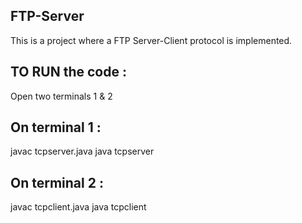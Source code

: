 FTP-Server
------------
This is a project where a FTP Server-Client protocol is implemented.

TO RUN the code :
------------------

Open two terminals 1 & 2

On terminal 1 :
-----------------

javac tcpserver.java
java tcpserver

On terminal 2 :
----------------

javac tcpclient.java
java tcpclient
